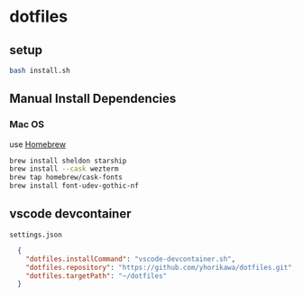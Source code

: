 # dotfiles

## setup
```sh
bash install.sh
```

## Manual Install Dependencies
### Mac OS
use [Homebrew](https://brew.sh/)
```bash
brew install sheldon starship
brew install --cask wezterm
brew tap homebrew/cask-fonts
brew install font-udev-gothic-nf
```

## vscode devcontainer
`settings.json`
```json
  {
    "dotfiles.installCommand": "vscode-devcontainer.sh",
    "dotfiles.repository": "https://github.com/yhorikawa/dotfiles.git",
    "dotfiles.targetPath": "~/dotfiles"
  }
```
